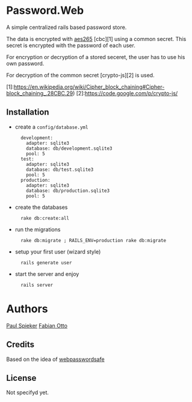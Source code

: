 # Password.Web #

A simple centralized rails based password store. 

The data is encrypted with [aes265][0] [cbc][1] using a common 
secret. This secret is encrypted with the password of each user. 

For encryption or decryption of a stored seceret, the user has to use
his own password. 

For decryption of the common secret [crypto-js][2] is used.

[0]:https://de.wikipedia.org/wiki/Advanced_Encryption_Standard
[1]:https://en.wikipedia.org/wiki/Cipher_block_chaining#Cipher-block_chaining_.28CBC.29)
[2]:https://code.google.com/p/crypto-js/

## Installation ##

* create a `config/database.yml`

        development:  
          adapter: sqlite3  
          database: db/development.sqlite3  
          pool: 5  
        test:  
          adapter: sqlite3  
          database: db/test.sqlite3  
          pool: 5  
        production:  
          adapter: sqlite3  
          database: db/production.sqlite3  
          pool: 5  

* create the databases

        rake db:create:all
    
* run the migrations 

        rake db:migrate ; RAILS_ENV=production rake db:migrate

* setup your first user (wizard style)

        rails generate user
    
* start the server and enjoy

        rails server 
   
# Authors #

[Paul Spieker](https://github.com/spieker/)
[Fabian Otto](https://github.com/zickzackv/)

## Credits ##
 
Based on the idea of
[webpasswordsafe](https://code.google.com/p/webpasswordsafe/)

## License ##

Not specifyd yet.






